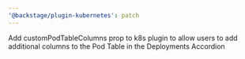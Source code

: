 ```yaml
---
'@backstage/plugin-kubernetes': patch
---
```


Add customPodTableColumns prop to k8s plugin to allow users to add additional columns to the Pod Table in the Deployments Accordion
